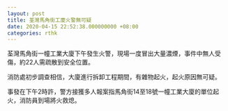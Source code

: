 ```yaml
---
layout: post
title: 荃灣馬角街工廈火警無可疑
date: 2020-04-15 22:52:38.000000000 +08:00
categories: rthk
---
```


荃灣馬角街一幢工業大廈下午發生火警，現場一度冒出大量濃煙，事件中無人受傷，約22人需疏散到安全位置。

消防處初步調查相信，大廈進行拆卸工程期間，有雜物起火，起火原因無可疑。

事發在下午2時許，警方接獲多人報案指馬角街14至18號一幢工業大廈的單位起火，消防員到場將火救熄。
